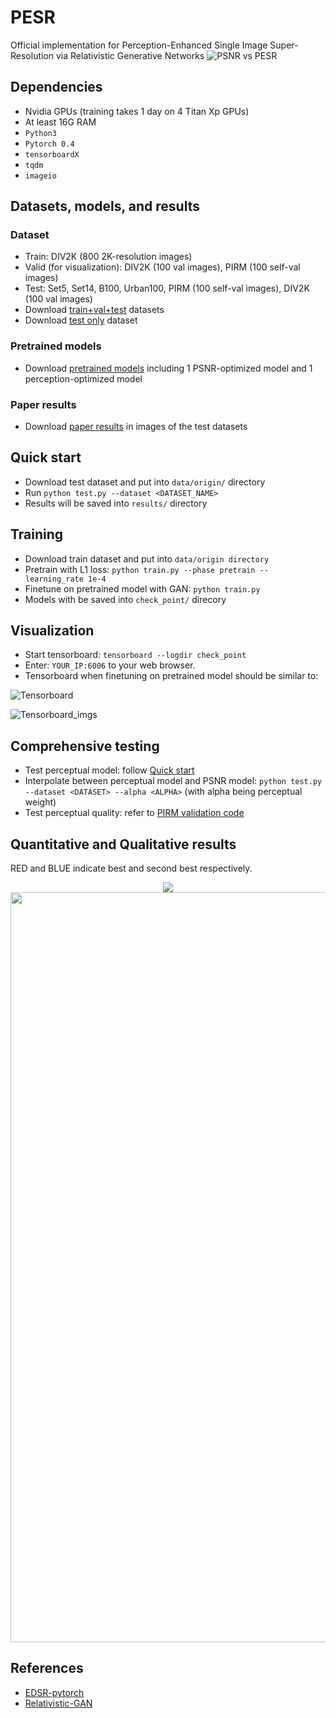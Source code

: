 # PESR
Official implementation for Perception-Enhanced Single Image Super-Resolution via Relativistic Generative Networks
![PSNR vs PESR](https://github.com/thangvubk/PESR/blob/master/docs/PSNR_PESR.PNG)
## Dependencies
- Nvidia GPUs (training takes 1 day on 4 Titan Xp GPUs)
- At least 16G RAM 
- ``Python3``
- ``Pytorch 0.4``
- ``tensorboardX``
- ``tqdm``
- ``imageio``

## Datasets, models, and results
### Dataset
- Train: DIV2K (800 2K-resolution images)
- Valid (for visualization): DIV2K (100 val images), PIRM (100 self-val images)
- Test: Set5, Set14, B100, Urban100, PIRM (100 self-val images), DIV2K (100 val images)
- Download [train+val+test](https://drive.google.com/file/d/1rfwHaRIFIJOz_7ZirtAvf6vGTEmLVztC/view?usp=sharing) datasets
- Download [test only](https://drive.google.com/file/d/1zK9xo-rODnH5s6YlNKLvk4wP7-BZRuGc/view?usp=sharing) dataset
    
### Pretrained models
- Download [pretrained models](https://drive.google.com/file/d/1_jHPRvwfMzX6tPBQSSzzRwoEUJ7cXxww/view?usp=sharing) including 1 PSNR-optimized model and 1 perception-optimized model
    
### Paper results
- Download [paper results](https://drive.google.com/file/d/1CULdlaFoSE7HjaKz3cMuCYF3arZH0tuS/view?usp=sharing) in images of the test datasets

## Quick start
- Download test dataset and put into ``data/origin/`` directory
- Run ``python test.py --dataset <DATASET_NAME>``
- Results will be saved into ``results/`` directory

## Training
- Download train dataset and put into ``data/origin directory``
- Pretrain with L1 loss: ``python train.py --phase pretrain --learning_rate 1e-4``
- Finetune on pretrained model with GAN: ``python train.py``
- Models with be saved into ``check_point/`` direcory

## Visualization
- Start tensorboard: ``tensorboard --logdir check_point``
- Enter: ``YOUR_IP:6006`` to your web browser.
- Tensorboard when finetuning on pretrained model should be similar to:

![Tensorboard](https://github.com/thangvubk/PESR/blob/master/docs/tensorboard.PNG)

![Tensorboard_imgs](https://github.com/thangvubk/PESR/blob/master/docs/tensorboard_img.PNG)

## Comprehensive testing
- Test perceptual model: follow [Quick start](#quick-start)
- Interpolate between perceptual model and PSNR model: ``python test.py --dataset <DATASET> --alpha <ALPHA>``  (with alpha being perceptual weight)
- Test perceptual quality: refer to [PIRM validation code](https://github.com/roimehrez/PIRM2018)

## Quantitative and Qualitative results
<p> RED and BLUE indicate best and second best respectively.</p>
<p align="center">
    <img src="https://github.com/thangvubk/PESR/blob/master/docs/quantitative.PNG">
    <img width="800" height="1200", src="https://github.com/thangvubk/PESR/blob/master/docs/qualitative.PNG">
</p>

## References
- [EDSR-pytorch](https://github.com/thstkdgus35/EDSR-PyTorch)
- [Relativistic-GAN](https://github.com/AlexiaJM/RelativisticGAN)
